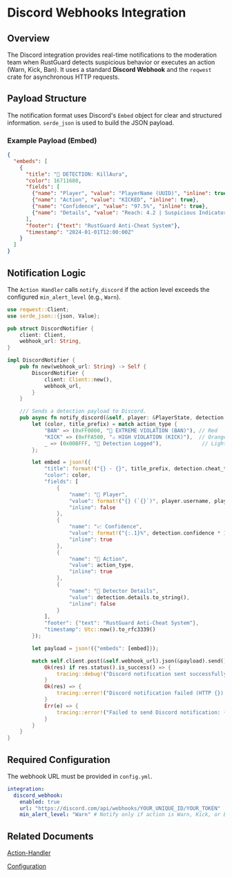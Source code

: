 # Discord Webhooks Integration

## Overview

The Discord integration provides real-time notifications to the moderation team when RustGuard detects suspicious behavior or executes an action (Warn, Kick, Ban). It uses a standard **Discord Webhook** and the `reqwest` crate for asynchronous HTTP requests.

## Payload Structure

The notification format uses Discord's `Embed` object for clear and structured information. `serde_json` is used to build the JSON payload.

### Example Payload (Embed)

```json
{
  "embeds": [
    {
      "title": "🚨 DETECTION: KillAura",
      "color": 16711680,
      "fields": [
        {"name": "Player", "value": "PlayerName (UUID)", "inline": true},
        {"name": "Action", "value": "KICKED", "inline": true},
        {"name": "Confidence", "value": "97.5%", "inline": true},
        {"name": "Details", "value": "Reach: 4.2 | Suspicious Indicators: 3", "inline": false}
      ],
      "footer": {"text": "RustGuard Anti-Cheat System"},
      "timestamp": "2024-01-01T12:00:00Z"
    }
  ]
}
```

## Notification Logic

The `Action Handler` calls `notify_discord` if the action level exceeds the configured `min_alert_level` (e.g., `Warn`).

```rust
use reqwest::Client;
use serde_json::{json, Value};

pub struct DiscordNotifier {
    client: Client,
    webhook_url: String,
}

impl DiscordNotifier {
    pub fn new(webhook_url: String) -> Self {
        DiscordNotifier {
            client: Client::new(),
            webhook_url,
        }
    }

    /// Sends a detection payload to Discord.
    pub async fn notify_discord(&self, player: &PlayerState, detection: &Detection, action_type: &str) {
        let (color, title_prefix) = match action_type {
            "BAN" => (0xFF0000, "🚨 EXTREME VIOLATION (BAN)"), // Red
            "KICK" => (0xFFA500, "⚠️ HIGH VIOLATION (KICK)"),  // Orange
            _ => (0x00BFFF, "🔔 Detection Logged"),             // Light Blue
        };

        let embed = json!({
            "title": format!("{} - {}", title_prefix, detection.cheat_type),
            "color": color,
            "fields": [
                {
                    "name": "👤 Player", 
                    "value": format!("{} (`{}`)", player.username, player.uuid), 
                    "inline": false
                },
                {
                    "name": "📈 Confidence", 
                    "value": format!("{:.1}%", detection.confidence * 100.0), 
                    "inline": true
                },
                {
                    "name": "🔨 Action", 
                    "value": action_type, 
                    "inline": true
                },
                {
                    "name": "🔬 Detector Details", 
                    "value": detection.details.to_string(), 
                    "inline": false
                }
            ],
            "footer": {"text": "RustGuard Anti-Cheat System"},
            "timestamp": Utc::now().to_rfc3339()
        });

        let payload = json!({"embeds": [embed]});

        match self.client.post(&self.webhook_url).json(&payload).send().await {
            Ok(res) if res.status().is_success() => {
                tracing::debug!("Discord notification sent successfully.")
            }
            Ok(res) => {
                tracing::error!("Discord notification failed (HTTP {}): {:?}", res.status(), res.text().await)
            }
            Err(e) => {
                tracing::error!("Failed to send Discord notification: {}", e)
            }
        }
    }
}
```

## Required Configuration

The webhook URL must be provided in `config.yml`.

```yaml
integration:
  discord_webhook:
    enabled: true
    url: "https://discord.com/api/webhooks/YOUR_UNIQUE_ID/YOUR_TOKEN"
    min_alert_level: "Warn" # Notify only if action is Warn, Kick, or Ban
```

## Related Documents

[Action-Handler](../02-Core-Components/Action-Handler.md)

[Configuration](../05-Setup/Configuration.md)
